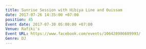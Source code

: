 ```yaml
---
title: Sunrise Session with Hibiya Line and Ouissam
date: 2017-07-26 14:35:00 +07:00
position: 45
Event date: 2017-07-30 05:00:00 +07:00
Venue: Rafiki's
Event URL: https://www.facebook.com/events/106428986689993/
Genre: DJ
---
```


